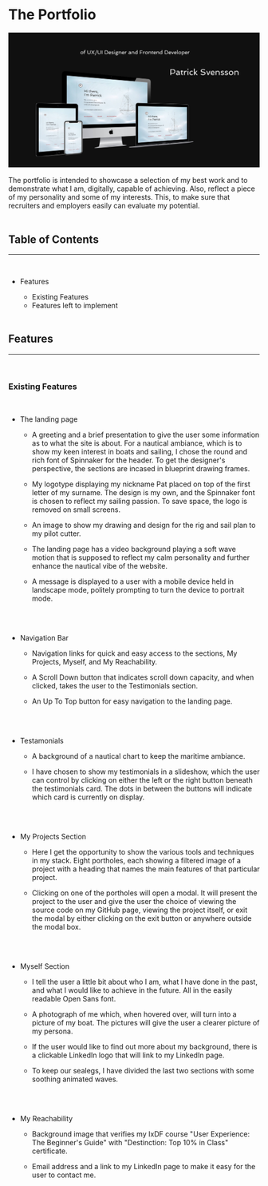 # The Portfolio

![Heading, and Multi Device Mockup](assets/images/readme-header.jpg)

The portfolio is intended to showcase a selection of my best work and to demonstrate what I am, digitally, capable of achieving. Also, reflect a piece of my personality and some of my interests. This, to make sure that recruiters and employers easily can evaluate my potential.  
<br>

## Table of Contents

---

<br>

-   Features

    -   Existing Features
    -   Features left to implement

    <br>

## Features

---

<br>

### Existing Features

<br>

-   The landing page

    -   A greeting and a brief presentation to give the user some information as to what the site is about. For a nautical ambiance, which is to show my keen interest in boats and sailing, I chose the round and rich font of Spinnaker for the header. To get the designer's perspective, the sections are incased in blueprint drawing frames.

    -   My logotype displaying my nickname Pat placed on top of the first letter of my surname. The design is my own, and the Spinnaker font is chosen to reflect my sailing passion. To save space, the logo is removed on small screens.

    -   An image to show my drawing and design for the rig and sail plan to my pilot cutter.

    -   The landing page has a video background playing a soft wave motion that is supposed to reflect my calm personality and further enhance the nautical vibe of the website.

    -   A message is displayed to a user with a mobile device held in landscape mode, politely prompting to turn the device to portrait mode.

    <br>
    <br>

-   Navigation Bar

    -   Navigation links for quick and easy access to the sections, My Projects, Myself, and My Reachability.

    -   A Scroll Down button that indicates scroll down capacity, and when clicked, takes the user to the Testimonials section.

    -   An Up To Top button for easy navigation to the landing page.

    <br>
    <br>

-   Testamonials

    -   A background of a nautical chart to keep the maritime ambiance.

    -   I have chosen to show my testimonials in a slideshow, which the user can control by clicking on either the left or the right button beneath the testimonials card. The dots in between the buttons will indicate which card is currently on display.

    <br>
    <br>

-   My Projects Section

    -   Here I get the opportunity to show the various tools and techniques in my stack. Eight portholes, each showing a filtered image of a project with a heading that names the main features of that particular project.

    -   Clicking on one of the portholes will open a modal. It will present the project to the user and give the user the choice of viewing the source code on my GitHub page, viewing the project itself, or exit the modal by either clicking on the exit button or anywhere outside the modal box.

    <br>
    <br>

-   Myself Section

    -   I tell the user a little bit about who I am, what I have done in the past, and what I would like to achieve in the future. All in the easily readable Open Sans font.

    -   A photograph of me which, when hovered over, will turn into a picture of my boat. The pictures will give the user a clearer picture of my persona.

    -   If the user would like to find out more about my background, there is a clickable LinkedIn logo that will link to my LinkedIn page.

    -   To keep our sealegs, I have divided the last two sections with some soothing animated waves.

    <br>
    <br>

-   My Reachability

    -   Background image that verifies my IxDF course "User Experience: The Beginner's Guide" with "Destinction: Top 10% in Class" certificate.

    -   Email address and a link to my LinkedIn page to make it easy for the user to contact me.
